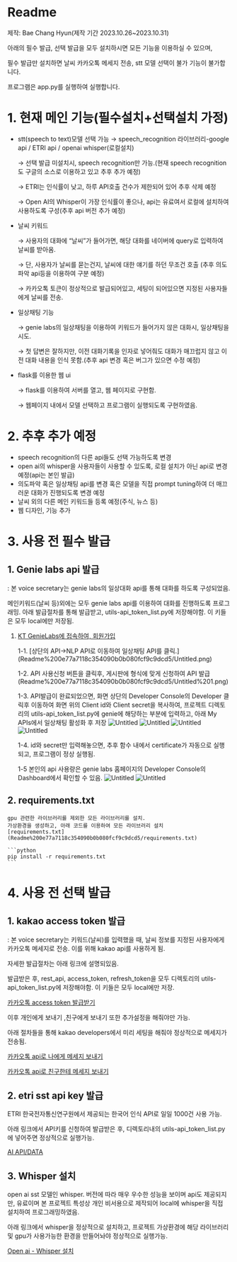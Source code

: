 # Readme

제작: Bae Chang Hyun(제작 기간 2023.10.26~2023.10.31)

아래의 필수 발급, 선택 발급을 모두 설치하시면 모든 기능을 이용하실 수 있으며, 

필수 발급만 설치하면 날씨 카카오톡 메세지 전송, stt 모델 선택이 불가 기능이 불가합니다.

프로그램은 app.py를 실행하여 실행합니다.

# 1. 현재 메인 기능(필수설치+선택설치 가정)

- stt(speech to text)모델 선택 가능 → speech_recognition 라이브러리-google api /  ETRI api / openai whisper(로컬설치)

  → 선택 발급 미설치시, speech recognition만 가능.(현재 speech recognition도 구글의 소스로 이용하고 있고 추후 추가 예정)

  → ETRI는 인식률이 낮고, 하루 API호출 건수가 제한되어 있어 추후 삭제 예정

  → Open AI의 Whisper이 가장 인식률이 좋으나, api는 유료여서 로컬에 설치하여 사용하도록 구성(추후 api 버전 추가 예정)

- 날씨 키워드

  → 사용자의 대화에 “날씨”가 들어가면, 해당 대화를 네이버에 query로 입력하여 날씨를 받아옴. 

  → 단, 사용자가 날씨를 묻는건지, 날씨에 대한 얘기를 하던 무조건 호출 (추후 의도파악 api등을 이용하여 구분 예정)

  → 카카오톡 토큰이 정상적으로 발급되어있고, 세팅이 되어있으면 지정된 사용자들에게 날씨를 전송.

- 일상채팅 기능

  → genie labs의 일상채팅을 이용하여 키워드가 들어가지 않은 대화시, 일상채팅을 시도. 

  → 첫 답변은 잘하지만, 이전 대화기록을 인자로 넣어줘도 대화가 매끄럽지 않고 이전 대화 내용을 인식 못함.(추후 api 변경 혹은 버그가 있으면 수정 예정)

- flask를 이용한 웹 ui

  → flask를 이용하여 서버를 열고, 웹 페이지로 구현함. 

  → 웹페이지 내에서 모델 선택하고 프로그램이 실행되도록 구현하였음.

# 2. 추후 추가 예정

- speech recognition의 다른 api들도 선택 가능하도록 변경
- open ai의 whisper을 사용자들이 사용할 수 있도록, 로컬 설치가 아닌 api로 변경 예정(api는 본인 발급)
- 의도파악 혹은 일상채팅 api를 변경 혹은 모델을 직접 prompt tuning하여 더 매끄러운 대화가 진행되도록 변경 예정
- 날씨 외의 다른 메인 키워드들 등록 예정(주식, 뉴스 등)
- 웹 디자인, 기능 추가

# 3. 사용 전 필수 발급

## 1. Genie labs api 발급

: 본 voice secretary는 genie labs의 일상대화 api를 통해 대화를 하도록 구성되었음. 

메인키워드(날씨 등)외에는 모두 genie labs api를 이용하여 대화를 진행하도록 프로그래밍. 아래 발급절차를 통해 발급받고, utils-api_token_list.py에 저장해야함. 이 키들은 모두 local에만 저장됨.

1. [KT GenieLabs에 접속하여, 회원가입 ](https://genielabs.ai/main/genielabs/index)

   1-1. [상단의 API→NLP API로 이동하여 일상채팅 API를 클릭.]
   (Readme%200e77a7118c354090b0b080fcf9c9dcd5/Untitled.png)

   1-2. API 사용신청 버튼을 클릭후, 게시판에 형식에 맞게 신청하여 API 발급
   (Readme%200e77a7118c354090b0b080fcf9c9dcd5/Untitled%201.png)

   1-3. API발급이 완료되었으면, 화면 상단의 Developer Console의 Developer 클릭후 이동하여
   화면 위의 Client id와 Client secret을 복사하여, 프로젝트 디렉토리의 utils-api_token_list.py에 genie에 해당하는 부분에 입력하고, 아래 My APIs에서 일상채팅 활성화 후 저장
   ![Untitled](Readme%200e77a7118c354090b0b080fcf9c9dcd5/Untitled%202.png)
   ![Untitled](Readme%200e77a7118c354090b0b080fcf9c9dcd5/Untitled%203.png)
   ![Untitled](Readme%200e77a7118c354090b0b080fcf9c9dcd5/Untitled%204.png)
   ![Untitled](Readme%200e77a7118c354090b0b080fcf9c9dcd5/Untitled%205.png)
   
   1-4. id와 secret만 입력해놓으면, 추후 함수 내에서 certificate가 자동으로 실행되고, 프로그램이 정상 실행됨.
  
   1-5  본인의 api 사용량은 genie labs 홈페이지의 Developer Console의 Dashboard에서 확인할 수 있음.
   ![Untitled](Readme%200e77a7118c354090b0b080fcf9c9dcd5/Untitled%206.png)
   ![Untitled](Readme%200e77a7118c354090b0b080fcf9c9dcd5/Untitled%207.png)

## 2. requirements.txt
    gpu 관련한 라이브러리를 제외한 모든 라이브러리를 설치.
    가상환경을 생성하고, 아래 코드를 이용하여 모든 라이브러리 설치
    [requirements.txt](Readme%200e77a7118c354090b0b080fcf9c9dcd5/requirements.txt)

    ```python
    pip install -r requirements.txt
    ```

# 4. 사용 전 선택 발급

## 1. kakao access token 발급

: 본 voice secretary는 키워드(날씨)를 입력했을 때, 날씨 정보를 지정된 사용자에게 카카오톡 메세지로 전송. 이를 위해 kakao api를 사용하게 됨. 

자세한 발급절차는 아래 링크에 설명되있음. 

발급받은 후, rest_api, access_token, refresh_token을 모두 디렉토리의 utils-api_token_list.py에 저장해야함. 이 키들은 모두 local에만 저장.

[카카오톡 access token 발급받기](https://changsroad.tistory.com/349)

이후 개인에게 보내기 ,친구에게 보내기 또한 추가설정을 해줘야만 가능.

아래 절차들을 통해 kakao developers에서 미리 세팅을 해줘야 정상적으로 메세지가 전송됨.

[카카오톡 api로 나에게 메세지 보내기](https://changsroad.tistory.com/366)

[카카오톡 api로 친구한테 메세지 보내기](https://changsroad.tistory.com/367)

## 2. etri sst api key 발급

ETRI 한국전자통신연구원에서 제공되는 한국어 인식 API로 일일 1000건 사용 가능.

아래 링크에서 API키를 신청하여 발급받은 후, 디렉토리내의 utils-api_token_list.py에 넣어주면 정상적으로 실행가능.

[AI API/DATA](https://aiopen.etri.re.kr/)

## 3. Whisper 설치

open ai sst 모델인 whisper. 버전에 따라 매우 우수한 성능을 보이며 api도 제공되지만, 유료이며 본 프로젝트 특성상 개인 비서용으로 제작되어 local에 whisper을 직접 설치하여 프로그래밍하였음.

아래 링크에서 whisper을 정상적으로 설치하고, 프로젝트 가상환경에 해당 라이브러리 및 gpu가 사용가능한 환경을 만들어놔야 정상적으로 실행가능. 

[Open ai - Whisper 설치](https://changsroad.tistory.com/361)
